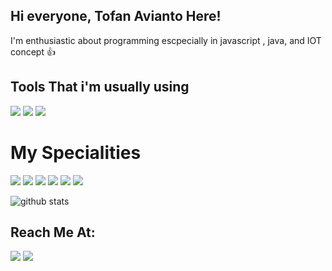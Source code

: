 ## Hi everyone, Tofan Avianto Here!

I'm enthusiastic about programming escpecially in javascript , java, and IOT concept 👍

## Tools That i'm usually using

<img src="https://img.icons8.com/plasticine/50/undefined/visual-studio-code-2019.png"/>  <img src="https://img.icons8.com/plasticine/45/undefined/chrome.png"/>  <img src="https://img.icons8.com/plasticine/45/undefined/figma.png"/>

# My Specialities

<img src="https://img.icons8.com/dusk/64/undefined/javascript-logo.png"/>  <img src="https://img.icons8.com/color/74/undefined/nodejs.png"/>  <img src="https://img.icons8.com/offices/64/undefined/react.png"/>  <img src="https://img.icons8.com/dusk/64/undefined/css3.png"/>  <img src="https://img.icons8.com/external-flaticons-lineal-color-flat-icons/64/undefined/external-html-5-mobile-app-development-flaticons-lineal-color-flat-icons.png"/>  <img src="https://img.icons8.com/external-tal-revivo-filled-tal-revivo/64/undefined/external-bootstrap-a-free-and-open-source-css-framework-logo-filled-tal-revivo.png"/>

<img src="https://github-readme-stats.vercel.app/api/top-langs/?username=aviantofan&layout=compact" alt="github stats"/>

## Reach Me At:

[<img src="https://img.icons8.com/doodle/100/undefined/linkedin-circled.png"/>](https://www.linkedin.com/in/tofanavianto) [<img src="https://img.icons8.com/external-justicon-lineal-color-justicon/100/undefined/external-gmail-social-media-justicon-lineal-color-justicon.png"/>](mailto:aviantofan@gmail.com)